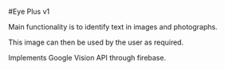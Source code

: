 #Eye Plus v1

Main functionality is to identify text in images and photographs.

This image can then be used by the user as required.

Implements Google Vision API through firebase.
